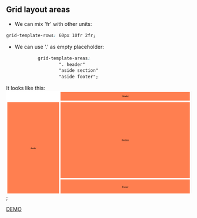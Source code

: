 ## Grid layout areas

* We can mix 'fr' with other units:
```css
grid-template-rows: 60px 10fr 2fr;
```

* We can use '.' as empty placeholder:
```css
            grid-template-areas:
                    ". header"
                    "aside section"
                    "aside footer";
```
It looks like this:
![Empty placeholder](../../images/placeholder.png);

[DEMO](https://plnkr.co/edit/3UFnRwOs4SQVsmWdUj54)